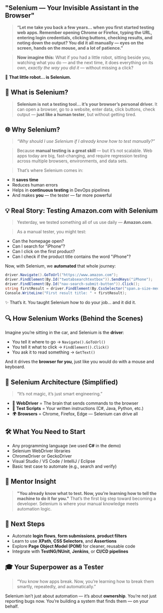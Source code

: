##  "Selenium — Your Invisible Assistant in the Browser"
 
> **“Let me take you back a few years… when you first started testing web apps. Remember opening Chrome or Firefox, typing the URL, entering login credentials, clicking buttons, checking results, and noting down the output? You did it all manually — eyes on the screen, hands on the mouse, and a lot of patience.”**

> **Now imagine this:** What if you had a little robot, sitting beside you, watching what you do — and the next time, it does everything on its own, *exactly the way you did it* — without missing a click?

🎯 **That little robot… is Selenium.**

## 🧠 What is Selenium?

> **Selenium is not a testing tool… it’s your browser’s personal driver.**
> It can open a browser, go to a website, enter data, click buttons, check output — **just like a human tester**, but without getting tired.
 

## 🌐 Why Selenium?

> *“Why should I use Selenium if I already know how to test manually?”*

> Because **manual testing is a great skill** — but it’s not scalable.
> Web apps today are big, fast-changing, and require regression testing across multiple browsers, environments, and data sets.

> That’s where Selenium comes in:

* It **saves time**
* Reduces human errors
* Helps in **continuous testing** in DevOps pipelines
* And makes **you** — the tester — far more powerful

  

## 💡 Real Story: Testing Amazon.com with Selenium

> Yesterday, we tested something all of us use daily — **Amazon.com**.

> As a manual tester, you might test:

* Can the homepage open?
* Can I search for “iPhone”?
* Can I click on the first product?
* Can I check if the product title contains the word "iPhone"?

Now, with Selenium, we **automated** that whole journey:

```csharp
driver.Navigate().GoToUrl("https://www.amazon.com");
driver.FindElement(By.Id("twotabsearchtextbox")).SendKeys("iPhone");
driver.FindElement(By.Id("nav-search-submit-button")).Click();
string firstResult = driver.FindElement(By.CssSelector("span.a-size-medium")).Text;
Console.WriteLine("First result title: " + firstResult);
```

✨ That’s it. You taught Selenium how to do your job… and it did it.
 

## 🔍 How Selenium Works (Behind the Scenes)

Imagine you’re sitting in the car, and Selenium is the **driver**:

* You tell it where to go → `Navigate().GoToUrl()`
* You tell it what to click → `FindElement().Click()`
* You ask it to read something → `GetText()`

And it drives the **browser for you**, just like you would do with a mouse and keyboard.
 

## 🧱 Selenium Architecture (Simplified)

> “It’s not magic, it’s just smart engineering.”

* 🧠 **WebDriver** = The brain that sends commands to the browser
* 🧪 **Test Scripts** = Your written instructions (C#, Java, Python, etc.)
* 🌍 **Browsers** = Chrome, Firefox, Edge — Selenium can drive all

## 🛠 What You Need to Start

* Any programming language (we used **C#** in the demo)
* Selenium WebDriver libraries
* ChromeDriver or GeckoDriver
* Visual Studio / VS Code / IntelliJ / Eclipse
* Basic test case to automate (e.g., search and verify)

## 💬 Mentor Insight

> **"You already know what to test. Now, you’re learning how to tell the machine to do it for you."**
> That’s the first big step toward becoming a developer. Selenium is where your manual knowledge meets automation logic.

## 🚀 Next Steps

* Automate **login flows**, **form submissions**, **product filters**
* Learn to use **XPath**, **CSS Selectors**, and **Assertions**
* Explore **Page Object Model (POM)** for cleaner, reusable code
* Integrate with **TestNG/NUnit**, **Jenkins**, or **CI/CD pipelines**
 
## 🎓 Your Superpower as a Tester

> “You know how apps break. Now, you’re learning how to break them smartly, repeatedly, and automatically.”

Selenium isn’t just about automation — it’s about **ownership**. You’re not just reporting bugs now. You’re building a system that finds them — on your behalf.
